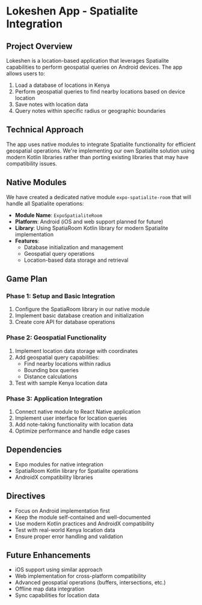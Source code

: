 # Lokeshen App - Spatialite Integration

## Project Overview

Lokeshen is a location-based application that leverages Spatialite capabilities to perform geospatial queries on Android devices. The app allows users to:

1. Load a database of locations in Kenya
2. Perform geospatial queries to find nearby locations based on device location
3. Save notes with location data
4. Query notes within specific radius or geographic boundaries

## Technical Approach

The app uses native modules to integrate Spatialite functionality for efficient geospatial operations. We're implementing our own Spatialite solution using modern Kotlin libraries rather than porting existing libraries that may have compatibility issues.

## Native Modules

We have created a dedicated native module `expo-spatialite-room` that will handle all Spatialite operations:

- **Module Name**: `ExpoSpatialiteRoom`
- **Platform**: Android (iOS and web support planned for future)
- **Library**: Using SpatiaRoom Kotlin library for modern Spatialite implementation
- **Features**: 
  - Database initialization and management
  - Geospatial query operations
  - Location-based data storage and retrieval

## Game Plan

### Phase 1: Setup and Basic Integration
1. Configure the SpatiaRoom library in our native module
2. Implement basic database creation and initialization
3. Create core API for database operations

### Phase 2: Geospatial Functionality
1. Implement location data storage with coordinates
2. Add geospatial query capabilities:
   - Find nearby locations within radius
   - Bounding box queries
   - Distance calculations
3. Test with sample Kenya location data

### Phase 3: Application Integration
1. Connect native module to React Native application
2. Implement user interface for location queries
3. Add note-taking functionality with location data
4. Optimize performance and handle edge cases

## Dependencies

- Expo modules for native integration
- SpatiaRoom Kotlin library for Spatialite operations
- AndroidX compatibility libraries

## Directives

- Focus on Android implementation first
- Keep the module self-contained and well-documented
- Use modern Kotlin practices and AndroidX compatibility
- Test with real-world Kenya location data
- Ensure proper error handling and validation

## Future Enhancements

- iOS support using similar approach
- Web implementation for cross-platform compatibility
- Advanced geospatial operations (buffers, intersections, etc.)
- Offline map data integration
- Sync capabilities for location data
